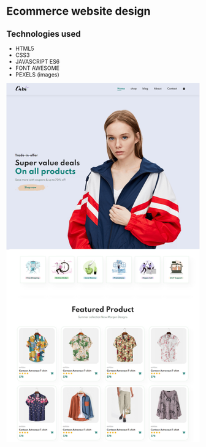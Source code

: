 # Ecommerce website design

## Technologies used

- HTML5
- CSS3
- JAVASCRIPT ES6
- FONT AWESOME
- PEXELS (images)

![Demo](./img/design.jpg)
